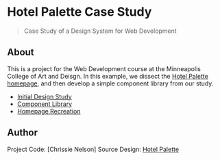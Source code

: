# Hotel Palette Case Study

> Case Study of a Design System for Web Development

## About

This is a project for the Web Development course at the Minneapolis College of Art and Deisgn. In this example, we dissect the [Hotel Palette homepage](https://www.hotelpalette.com/), and then develop a simple component library from our study.

- [Initial Design Study](assets/hotel-palette-web-study.pdf)
- [Component Library](https://github.com/chrissienelson/hotel-palette-casestudy/)
- [Homepage Recreation](https://jxjj.github.io/wolff-olins-casestudy/)

## Author

Project Code: [Chrissie Nelson]
Source Design: [Hotel Palette](https://www.hotelpalette.com)

